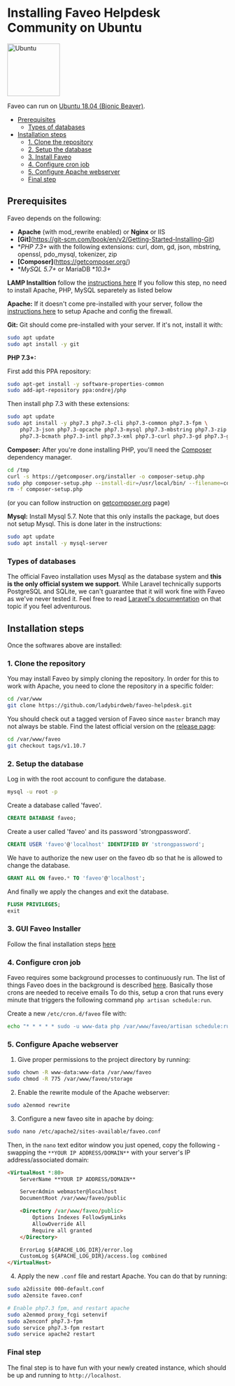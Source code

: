 # Installing Faveo Helpdesk Community on Ubuntu <!-- omit in toc -->

<img alt="Ubuntu" src="https://upload.wikimedia.org/wikipedia/commons/thumb/a/ab/Logo-ubuntu_cof-orange-hex.svg/120px-Logo-ubuntu_cof-orange-hex.svg.png" width="120" height="120" />

Faveo can run on [Ubuntu 18.04 (Bionic Beaver)](http://releases.ubuntu.com/18.04/).

-   [Prerequisites](#prerequisites)
    -   [Types of databases](#types-of-databases)
-   [Installation steps](#installation-steps)
    -   [1. Clone the repository](#1-clone-the-repository)
    -   [2. Setup the database](#2-setup-the-database)
    -   [3. Install Faveo](#3-gui-faveo-installer)
    -   [4. Configure cron job](#4-configure-cron-job)
    -   [5. Configure Apache webserver](#5-configure-apache-webserver)
    -   [Final step](#final-step)

## Prerequisites

Faveo depends on the following:

-   **Apache** (with mod_rewrite enabled) or **Nginx** or IIS
-   **[Git]**(https://git-scm.com/book/en/v2/Getting-Started-Installing-Git)
-   **PHP 7.3+* with the following extensions: curl, dom, gd, json, mbstring, openssl, pdo_mysql, tokenizer, zip
-   **[Composer]**(https://getcomposer.org/)
-   **MySQL 5.7+* or MariaDB **10.3+*

**LAMP Installtion** follow the [instructions here](https://github.com/teddysun/lamp)
If you follow this step, no need to install Apache, PHP, MySQL separetely as listed below

**Apache:** If it doesn't come pre-installed with your server, follow the [instructions here](https://www.digitalocean.com/community/tutorials/how-to-install-linux-apache-mysql-php-lamp-stack-on-ubuntu-16-04#step-1-install-apache-and-allow-in-firewall) to setup Apache and config the firewall.

**Git:** Git should come pre-installed with your server. If it's not, install it with:

```sh
sudo apt update
sudo apt install -y git
```

**PHP 7.3+:**

First add this PPA repository:

```sh
sudo apt-get install -y software-properties-common
sudo add-apt-repository ppa:ondrej/php
```

Then install php 7.3 with these extensions:

```sh
sudo apt update
sudo apt install -y php7.3 php7.3-cli php7.3-common php7.3-fpm \
    php7.3-json php7.3-opcache php7.3-mysql php7.3-mbstring php7.3-zip \
    php7.3-bcmath php7.3-intl php7.3-xml php7.3-curl php7.3-gd php7.3-gmp
```

**Composer:** After you're done installing PHP, you'll need the [Composer](https://getcomposer.org/download/) dependency manager.

```sh
cd /tmp
curl -s https://getcomposer.org/installer -o composer-setup.php
sudo php composer-setup.php --install-dir=/usr/local/bin/ --filename=composer
rm -f composer-setup.php
```

(or you can follow instruction on [getcomposer.org](https://getcomposer.org/download/) page)

**Mysql:** Install Mysql 5.7. Note that this only installs the package, but does not setup Mysql. This is done later in the instructions:

```sh
sudo apt update
sudo apt install -y mysql-server
```

### Types of databases

The official Faveo installation uses Mysql as the database system and **this is the only official system we support**. While Laravel technically supports PostgreSQL and SQLite, we can't guarantee that it will work fine with Faveo as we've never tested it. Feel free to read [Laravel's documentation](https://laravel.com/docs/database#configuration) on that topic if you feel adventurous.

## Installation steps

Once the softwares above are installed:

### 1. Clone the repository

You may install Faveo by simply cloning the repository. In order for this to work with Apache, you need to clone the repository in a specific folder:

```sh
cd /var/www
git clone https://github.com/ladybirdweb/faveo-helpdesk.git
```

You should check out a tagged version of Faveo since `master` branch may not always be stable. Find the latest official version on the [release page](https://github.com/ladybirdweb/faveo-helpdesk/releases):

```sh
cd /var/www/faveo
git checkout tags/v1.10.7
```

### 2. Setup the database

Log in with the root account to configure the database.

```sh
mysql -u root -p
```

Create a database called 'faveo'.

```sql
CREATE DATABASE faveo;
```

Create a user called 'faveo' and its password 'strongpassword'.

```sql
CREATE USER 'faveo'@'localhost' IDENTIFIED BY 'strongpassword';
```

We have to authorize the new user on the faveo db so that he is allowed to change the database.

```sql
GRANT ALL ON faveo.* TO 'faveo'@'localhost';
```

And finally we apply the changes and exit the database.

```sql
FLUSH PRIVILEGES;
exit
```

### 3. GUI Faveo Installer

Follow the final installation steps [here](https://support.faveohelpdesk.com/show/web-gui-installer)


### 4. Configure cron job

Faveo requires some background processes to continuously run. The list of things Faveo does in the background is described [here](https://github.com/ladybirdweb/faveo-helpdesk/blob/master/app/Console/Kernel.php#L9).
Basically those crons are needed to receive emails
To do this, setup a cron that runs every minute that triggers the following command `php artisan schedule:run`.

Create a new `/etc/cron.d/faveo` file with:

```sh
echo "* * * * * sudo -u www-data php /var/www/faveo/artisan schedule:run" | sudo tee /etc/cron.d/faveo
```

### 5. Configure Apache webserver

1. Give proper permissions to the project directory by running:

```sh
sudo chown -R www-data:www-data /var/www/faveo
sudo chmod -R 775 /var/www/faveo/storage
```

2. Enable the rewrite module of the Apache webserver:

```sh
sudo a2enmod rewrite
```

3. Configure a new faveo site in apache by doing:

```sh
sudo nano /etc/apache2/sites-available/faveo.conf
```

Then, in the `nano` text editor window you just opened, copy the following - swapping the `**YOUR IP ADDRESS/DOMAIN**` with your server's IP address/associated domain:

```html
<VirtualHost *:80>
    ServerName **YOUR IP ADDRESS/DOMAIN**

    ServerAdmin webmaster@localhost
    DocumentRoot /var/www/faveo/public

    <Directory /var/www/faveo/public>
        Options Indexes FollowSymLinks
        AllowOverride All
        Require all granted
    </Directory>

    ErrorLog ${APACHE_LOG_DIR}/error.log
    CustomLog ${APACHE_LOG_DIR}/access.log combined
</VirtualHost>
```

4. Apply the new `.conf` file and restart Apache. You can do that by running:

```sh
sudo a2dissite 000-default.conf
sudo a2ensite faveo.conf

# Enable php7.3 fpm, and restart apache
sudo a2enmod proxy_fcgi setenvif
sudo a2enconf php7.3-fpm
sudo service php7.3-fpm restart
sudo service apache2 restart
```

### Final step

The final step is to have fun with your newly created instance, which should be up and running to `http://localhost`.
